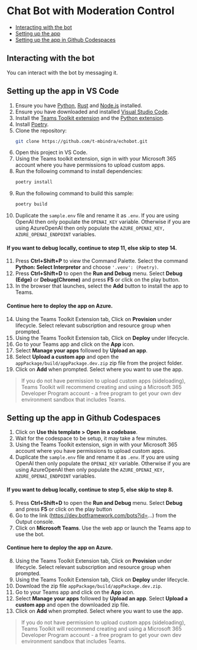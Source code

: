 # Chat Bot with Moderation Control

<!-- @import "[TOC]" {cmd="toc" depthFrom=1 depthTo=6 orderedList=false} -->

<!-- code_chunk_output -->

- [Interacting with the bot](#interacting-with-the-bot)
- [Setting up the app](#setting-up-the-app-in-VS-Code)
- [Setting up the app in Github Codespaces](#setting-up-the-app-in-github-codespaces)

<!-- /code_chunk_output -->

## Interacting with the bot

You can interact with the bot by messaging it.

## Setting up the app in VS Code
1. Ensure you have [Python](https://www.python.org/downloads/), [Rust](https://www.rust-lang.org/tools/install) and [Node.js](https://nodejs.org/en/download/package-manager) installed.
2. Ensure you have downloaded and installed [Visual Studio Code](https://code.visualstudio.com/docs/setup/setup-overview).
3. Install the [Teams Toolkit extension](https://marketplace.visualstudio.com/items?itemName=TeamsDevApp.ms-teams-vscode-extension) and the [Python extension](https://marketplace.visualstudio.com/items?itemName=ms-python.python).
4. Install [Poetry](https://python-poetry.org/docs/#installation).
5.  Clone the repository:
    ```bash
    git clone https://github.com/t-mbindra/echobot.git
    ```
6. Open this project in VS Code.
7. Using the Teams toolkit extension, sign in with your Microsoft 365 account where you have permissions to upload custom apps.
8. Run the following command to install dependencies:
    ```bash
    poetry install
    ```
9. Run the following command to build this sample:
      ```bash
      poetry build
      ```
10. Duplicate the ```sample.env``` file and rename it as ```.env```. If you are using OpenAI then only populate the ```OPENAI_KEY``` variable. Otherwise if you are using AzureOpenAI then only populate the ```AZURE_OPENAI_KEY, AZURE_OPENAI_ENDPOINT``` variables.

#### If you want to debug locally, continue to step 11, else skip to step 14.
11. Press **Ctrl+Shift+P** to view the Command Palette. Select the command **Python: Select Interpretor** and choose ```'.venv': (Poetry)```.
12. Press **Ctrl+Shift+D** to open the **Run and Debug** menu. Select **Debug (Edge)** or **Debug(Chrome)** and press **F5** or click on the play button.
13. In the browser that launches, select the **Add** button to install the app to Teams.

#### Continue here to deploy the app on Azure.
14. Using the Teams Toolkit Extension tab, Click on **Provision** under lifecycle. Select relevant subscription and resource group when prompted.
15. Using the Teams Toolkit Extension tab, Click on **Deploy** under lifecycle.
16. Go to your Teams app and click on the **App** icon.
17. Select **Manage your apps** followed by **Upload an app**.
18. Select **Upload a custom app** and open the ```appPackage/build/appPackage.dev.zip``` zip file from the project folder.
19. Click on **Add** when prompted. Select where you want to use the app.
    
> If you do not have permission to upload custom apps (sideloading), Teams Toolkit will recommend creating and using a Microsoft 365 Developer Program account - a free program to get your own dev environment sandbox that includes Teams.

## Setting up the app in Github Codespaces

1. Click on **Use this template > Open in a codebase**.
2. Wait for the codespace to be setup, it may take a few minutes.
3. Using the Teams Toolkit extension, sign in with your Microsoft 365 account where you have permissions to upload custom apps.
4.  Duplicate the ```sample.env``` file and rename it as ```.env```. If you are using OpenAI then only populate the ```OPENAI_KEY``` variable. Otherwise if you are using AzureOpenAI then only populate the ```AZURE_OPENAI_KEY, AZURE_OPENAI_ENDPOINT``` variables.
   
#### If you want to debug locally, continue to step 5, else skip to step 8.
5. Press **Ctrl+Shift+D** to open the **Run and Debug** menu. Select **Debug** and press **F5** or click on the play button
6. Go to the link (https://dev.botframework.com/bots?id=...) from the Output console.
7. Click on **Microsoft Teams**. Use the web app or launch the Teams app to use the bot.

#### Continue here to deploy the app on Azure.
8. Using the Teams Toolkit Extension tab, Click on **Provision** under lifecycle. Select relevant subscription and resource group when prompted.
9. Using the Teams Toolkit Extension tab, Click on **Deploy** under lifecycle.
10. Download the zip file ```appPackage/build/appPackage.dev.zip```.
11. Go to your Teams app and click on the **App** icon.
12. Select **Manage your apps** followed by **Upload an app**. Select **Upload a custom app** and open the downloaded zip file.
13. Click on **Add** when prompted. Select where you want to use the app.
    
> If you do not have permission to upload custom apps (sideloading), Teams Toolkit will recommend creating and using a Microsoft 365 Developer Program account - a free program to get your own dev environment sandbox that includes Teams.
